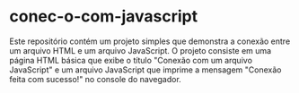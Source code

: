 # conec-o-com-javascript
 Este repositório contém um projeto simples que demonstra a conexão entre um arquivo HTML e um arquivo JavaScript. O projeto consiste em uma página HTML básica que exibe o título "Conexão com um arquivo JavaScript" e um arquivo JavaScript que imprime a mensagem "Conexão feita com sucesso!" no console do navegador.
